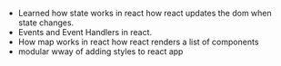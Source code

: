 - Learned how state works in react how react updates the dom when state changes.
- Events and Event Handlers in react.
- How map works in react how react renders a list of components
- modular wway of adding styles to react app
